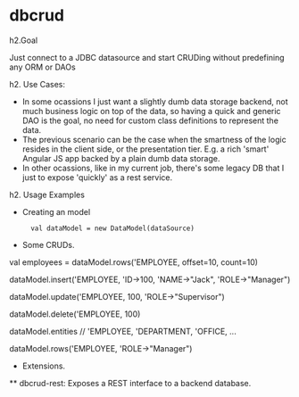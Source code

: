 dbcrud
======

h2.Goal

Just connect to a JDBC datasource and start CRUDing without predefining any ORM or DAOs

h2. Use Cases: 

* In some ocassions I just want a slightly dumb data storage backend, not much business logic on top of the data, so having a quick and generic DAO is the goal, no need for custom class definitions to represent the data.
* The previous scenario can be the case when the smartness of the logic resides in the client side, or the presentation tier. E.g. a rich 'smart' Angular JS app backed by a plain dumb data storage.
* In other ocassions, like in my current job, there's some legacy DB that I just to expose 'quickly' as a rest service.

h2. Usage Examples

* Creating an model

        val dataModel = new DataModel(dataSource)

* Some CRUDs.
    
val employees = dataModel.rows('EMPLOYEE, offset=10, count=10)

dataModel.insert('EMPLOYEE, 'ID->100, 'NAME->"Jack", 'ROLE->"Manager")

dataModel.update('EMPLOYEE, 100, 'ROLE->"Supervisor")

dataModel.delete('EMPLOYEE, 100)

dataModel.entities // 'EMPLOYEE, 'DEPARTMENT, 'OFFICE, ...

dataModel.rows('EMPLOYEE, 'ROLE->"Manager")



* Extensions.

** dbcrud-rest: Exposes a REST interface to a backend database.
 






